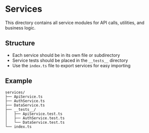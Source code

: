 # Services

This directory contains all service modules for API calls, utilities, and business logic.

## Structure
- Each service should be in its own file or subdirectory
- Service tests should be placed in the `__tests__` directory
- Use the `index.ts` file to export services for easy importing

## Example
```
services/
├── ApiService.ts
├── AuthService.ts
├── DataService.ts
├── __tests__/
│   ├── ApiService.test.ts
│   ├── AuthService.test.ts
│   └── DataService.test.ts
└── index.ts
```

